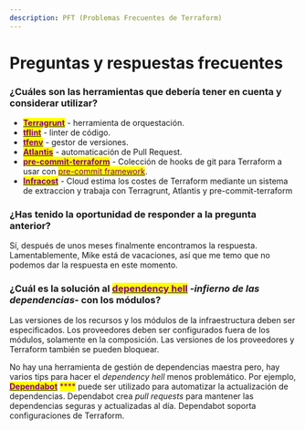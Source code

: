 ```yaml
---
description: PFT (Problemas Frecuentes de Terraform)
---
```


# Preguntas y respuestas frecuentes

### ¿Cuáles son las herramientas que debería tener en cuenta y considerar utilizar?

* [<mark style="color:purple;">**Terragrunt**</mark>](https://terragrunt.gruntwork.io) - herramienta de orquestación.
* [<mark style="color:purple;">**tflint**</mark>](https://github.com/terraform-linters/tflint) <mark style="color:purple;"></mark> - linter de código.
* [<mark style="color:purple;">**tfenv**</mark>](https://github.com/tfutils/tfenv) - gestor de versiones.
* [<mark style="color:purple;">**Atlantis**</mark>](https://www.runatlantis.io) - automaticación de Pull Request.
* [<mark style="color:purple;">**pre-commit-terraform**</mark>](https://github.com/antonbabenko/pre-commit-terraform) <mark style="color:purple;"></mark> - Colección de hooks de git para Terraform a usar con [<mark style="color:purple;">pre-commit framework</mark>](https://pre-commit.com).
* [<mark style="color:purple;">**Infracost**</mark>](https://www.infracost.io/) - Cloud estima los costes de Terraform mediante un sistema de extraccion y trabaja con Terragrunt, Atlantis y pre-commit-terraform

### ¿Has tenido la oportunidad de responder a la pregunta anterior?&#x20;

Sí, después de unos meses finalmente encontramos la respuesta. Lamentablemente, Mike está de vacaciones, así que me temo que no podemos dar la respuesta en este momento.

### **¿Cuál es la solución al** [<mark style="color:purple;">**dependency hell**</mark>](https://en.wikipedia.org/wiki/Dependency\_hell) **-**_**infierno de las dependencias**_**- con los módulos?**

Las versiones de los recursos y los módulos de la infraestructura deben ser especificados. Los proveedores deben ser configurados fuera de los módulos, solamente en la composición. Las versiones de los proveedores y Terraform también se pueden bloquear.

No hay una herramienta de gestión de dependencias maestra pero, hay varios tips para hacer el _dependency hell_ menos problemático. Por ejemplo, [<mark style="color:purple;">**Dependabot**</mark>](https://github.com) <mark style="color:purple;">****</mark> puede ser utilizado para automatizar la actualización de dependencias. Dependabot crea _pull requests_ para mantener las dependencias seguras y actualizadas al día. Dependabot soporta configuraciones de Terraform.
